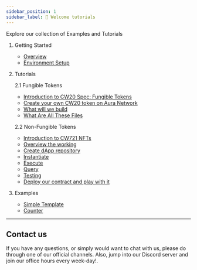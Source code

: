```yaml
---
sidebar_position: 1
sidebar_label: 🏡 Welcome tutorials
---
```

Explore our collection of Examples and Tutorials

1. Getting Started
   - [Overview](./Getting%20Started/0.Overview.md)
   - [Environment Setup](./Getting%20Started/1.Environment.md)

2. Tutorials 

   2.1 Fungible Tokens
   - [Introduction to CW20 Spec: Fungible Tokens](./Tutorials/Fungible%20Tokens/1.Intro-CW20.md)
   - [Create your own CW20 token on Aura Network](./Tutorials/Fungible%20Tokens/2.Create-your-own-CW20-token.md)
   - [What will we build](./Tutorials/Fungible%20Tokens/3.What%20will%20we%20build.md)
   - [What Are All These Files](./Tutorials/Fungible%20Tokens/4.What%20Are%20All%20These%20Files.md)

   2.2 Non-Fungible Tokens
   - [Introduction to CW721 NFTs](./Tutorials/Non%20Fungible%20Tokens/1.Intro-CW721-NFTs.md)
   - [Overview the working](./Tutorials/Non%20Fungible%20Tokens/2.What-will-we-do.md)
   - [Create dApp repository](./Tutorials/Non%20Fungible%20Tokens/3.Begin.md)
   - [Instantiate](./Tutorials/Non%20Fungible%20Tokens/4.Instantiate.md)
   - [Execute](./Tutorials/Non%20Fungible%20Tokens/6.Query.md)
   - [Query](./Tutorials/Non%20Fungible%20Tokens/6.Query.md)
   - [Testing](./Tutorials/Non%20Fungible%20Tokens/7.Testing.md)
   - [Deploy our contract and play with it](./Tutorials/Non%20Fungible%20Tokens/8.Deploy-and-enjoy.md)

3. Examples
   - [Simple Template](./examples/0.simple%20template.md)
   - [Counter](./examples/1.counter.md)

---

## Contact us

If you have any questions, or simply would want to chat with us, please do through one of our official channels. Also, jump into our Discord server and join our office hours every week-day!.
